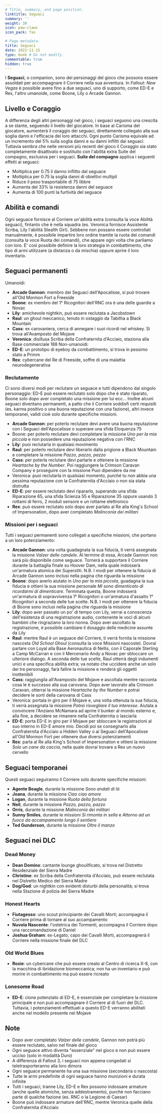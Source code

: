 ```yaml
---
# Title, summary, and page position.
linktitle: Seguaci
summary: ''
weight: 30
icon: paw-claws
icon_pack: fas

# Page metadata.
title: Seguaci
date: 2022-11-15
type: book # Do not modify.
commentable: true
hidden: true
---
```


<div class="fnv">

I **Seguaci**, o companion, sono dei personaggi del gioco che possono essere assoldati per accompagnare il Corriere nella sua avventura. In *Fallout: New Vegas* è possibile avere fino a due seguaci, uno di supporto, come ED-E e Rex, l'altro umanoide, come Boone, Lily o Arcade Gannon.


## Livello e Coraggio

A differenza degli altri personaggi nel gioco, i seguaci seguono una crescita a se stante, seguendo il livello del giocatore. In base al Carisma del giocatore, aumenterà il coraggio dei seguaci, direttamente collegato alla sua soglia danni e l'efficacia dei loro attacchi. Ogni punto Carisma equivale ad un incremento del 5% sulla soglia danni e su danni inflitti dai seguaci. Tuttavia sembra che nelle versioni più recenti del gioco il Coraggio sia stato completamente disattivato e sostituito con l'abilità extra Suite del compagno, esclusiva per i seguaci.
**Suite del compagno** applica i seguenti effetti ai seguaci:
- Moltiplica per 0.75 il danno inflitto dal seguace
- Moltiplica per 0.75 la soglia danni di obiettivi multipli
- Riduce il peso trasportabile di 75 libbre
- Aumenta del 33% la resistenza danni del seguace
- Aumenta di 100 punti la furtività del seguace

## Abilità e comandi

Ogni seguace fornisce al Corriere un'abilità extra (consulta la voce Abilità seguaci), fintanto che è nella squadra (es. Veronica fornisce Assistente Scriba, Lily l'abilità Stealth Girl).
Sebbene non possano essere controllati manualmente, è possibile impartire loro ordine tramite la ruota dei comandi (consulta la voce Ruota dei comandi), che appare ogni volta che parliamo con loro. E' così possibile definire la loro strategia in combattimento, che tipo di armi utilizzare (a distanza o da mischia) oppure aprire il loro inventario.

## Seguaci permanenti

Umanoidi:
- **Arcade Gannon**: membro dei Seguaci dell'Apocalisse, si può trovare all'Old Mormon Fort a Freeside
- **Boone**: ex membro del 1° Ricognitori dell'RNC ora è una delle guardie a Novac
- **Lily**: amichevole nightkin, può essere reclutata a Jacobstown
- **Raul**: un ghoul meccanico, tenuto in ostaggio da Tabitha a Black Mountain
- **Cass**: ex carovaniera, cerca di annegare i suoi ricordi nel whiskey. Si trova all'Avamposto del Mojave
- **Veronica**: disillusa Scriba della Confraternita d'Acciaio, staziona alla Base commerciale 188
Non-umanoidi:
- **ED-E**: un prototipo di eyeboy da combattimento, si trova in pessimo stato a Primm
- **Rex**: cybercane del Re di Freeside, soffre di una malattia neurodegenerativa


### Reclutamento

Ci sono diversi modi per reclutare un seguace e tutti dipendono dal singolo personaggio: ED-E può essere reclutato solo dopo che è stato riparato, Boone solo dopo aver completato una missione per lui ecc... Inoltre alcuni seguaci diventano permanenti, a patto che il Corriere soddisfi certi requisiti (es. karma positivo o una buona reputazione con una fazione), altri invece temporanei, validi cioè solo durante specifiche missioni. 
- **Arcade Gannon**: per poterlo reclutare devi avere una buona reputazione con i Seguaci dell'Apocalisse o superare una sfida Eloquenza 75
- Boone: per poterlo reclutare devi completare la missione *Uno per la mia piccola* e non possedere una reputazione negativa con l'RNC
- **Lily**: puoi reclutarla in qualsiasi movimento
- **Raul**: per poterlo reclutare devi liberarlo dalla prigione a Black Mountain e completare la missione *Pazzo, pazzo, pazzo*
- **Cass**: per poterla reclutare devi parlarle e ottenere la missione *Heartache by the Number*. Poi raggiungere la Crimson Caravan Company e proseguire con la missione Puoi dipendere da me
- Veronica: puoi reclutarla in qualsiasi momento, purché tu non abbia una pessima reputazione con la Confraternita d'Acciaio o non sia stata distrutta
- **ED-E**: per essere reclutato devi ripararlo, superando una sfida Riparazione 65, una sfida Scienza 55 e Riparazione 35 oppure usando 3 rottami di ferro, 2 moduli sensore e un rottame elettronico
- **Rex**: può essere reclutato solo dopo aver parlato al Re alla King's School of Impersonation, dopo aver completato *Malinconia dei militari*

### Missioni per i seguaci

Tutti i seguaci permanenti sono collegati a specifiche missioni, che portano a un loro potenziamento:
- **Arcade Gannon**: una volta guadagnata la sua fiducia, ti verrà assegnata la missione *Valzer delle candele*. Al termine di essa, Arcade Gannon non sarà più disponibile come seguace. Tornerà a supportare il Corriere durante la battaglia finale su Hoover Dam, nella quale indosserà un'armatura atomica dei Superstiti. N.B. I modi per ottenere la fiducia di Arcade Gannon sono inclusi nella pagina che riguarda la missione
- **Boone**: dopo averlo aiutato in *Uno per la mia piccola*, guadagna la sua fiducia e ottieni la sua missione personale *Mi sono dimenticato di ricordarmi di dimenticare*. Terminata questa, Boone indosserà un'armatura di sopravvivenza 1° Ricognitori o un'armatura d'assalto 1° Ricognitori a seconda delle tue scelte. N.B. I modi per ottenere la fiducia di Boone sono inclusi nella pagina che riguarda la missione
- **Lily**: dopo aver passato un po' di tempo con Lily, verrai a conoscenza dell'esistenza di una registrazione audio, contenente le voci di alcuni bambini che ringraziano la loro nonna. Dopo aver ascoltato la registrazione, è possibile cambiare il dosaggio delle medicine assunte da Lily
- **Raul**: mentre Raul è un seguace del Corriere, ti verrà fornita la missione nascosta *Old School Ghoul* (consulta la voce Missioni nascoste). Dovrai parlare con Loyal alla Base Aeronautica di Nellis, con il Caporale Sterling a Camp McCarran e con il Mercenario Andy a Novac per sbloccare un ulteriore dialogo. A seconda delle tue scelte, Raul otterrà degli indumenti unici e una specifica abilità extra; va notato che uccidere anche un solo dei tre personaggi, farà fallire la missione e renderà gli oggetti inottenibili
- **Cass**: raggiungila all'Avamposto del Mojave e ascoltala mentre racconta cosa le è successo alla sua carovana. Dopo aver lavorato alla Crimson Caravan, otterrai la missione *Heartache by the Number* e potrai decidere le sorti della carovana di Cass 
- Veronica: portala in giro per il Mojave e, una volta ottenuta la sua fiducia, ti verrà assegnata la missione *Potrei risvegliare il tuo interesse*. Aiutala a convincere l'Anziano McNamara ad aprire il bunker al mondo esterno e, alla fine, a decidere se rimanere nella Confraternita o lasciarla
- **ED-E**: porta ED-E in giro per il Mojave per sbloccare le registrazioni al suo interno in ED-E amore mio. Decidi poi se consegnarlo alla Confraternita d'Acciaio a Hidden Valley o ai Seguaci dell'Apocalisse all'Old Mormon Fort per ottenere due diversi potenziamenti
- **Rex**: parla al Re alla King's School of Impersonation e ottieni la missione *Solo un cane da caccia*, nella quale dovrai trovare a Rex un nuovo cervello

## Seguaci temporanei

Questi seguaci seguiranno il Corriere solo durante specifiche missioni:

- **Agente Beagle**, durante la missione *Sono andati di là*
- **Joana**, durante la missione *Ciao ciao amore*
- **Logan**, durante la missione *Ruota della fortuna*
- **Neil**, durante la missione *Pazzo, pazzo, pazzo*
- **Orris**, durante la missione *Malinconia dei militari*
- **Sunny Smiles**, durante le missioni *Si rimonta in sella* e *Attorno ad un fuoco da accampamento lungo il sentiero*
- **Ted Gunderson**, durante la missione *Oltre il manzo*

## Seguaci nei DLC

### Dead Money

- **Dean Domino**: cantante lounge ghoulificato, si trova nel Distretto Residenziale del Sierra Madre
- **Christine**: ex Scriba della Confraternita d'Acciaio, può essere reclutata nel Distretto Medico del Sierra Madre
- **Dog/God**: un nightkin con evidenti disturbi della personalità; si trova nella Stazione di polizia del Sierra Madre

### Honest Hearts

- **Fiutagesso**: uno scout principiante dei Cavalli Morti; accompagna il Corriere prima di tornare al suo accampamento
- **Nuvola Nascente**: l'ostetrica dei Tormenti, accompagna il Corriere dopo una raccomandazione di Daniel
- **Joshua Graham**: ex-Legato, capo dei Cavalli Morti, accompagnerà il Corriere nella missione finale del DLC

### Old World Blues

- **Roxie**: un cybercane che può essere creato al Centro di ricerca X-8, con la macchina di ibridazione biomeccanica; non ha un inventario e può morire in combattimento ma può essere ricreato

### Lonesome Road

- **ED-E**: clone potenziato di ED-E, è essenziale per completare la missione principale e non può accompagnare il Corriere al di fuori del DLC. Tuttavia, i potenziamenti effettuati a questo ED-E verranno abilitati anche nel modello presente nel Mojave

## Note

- Dopo aver completato *Valzer delle candele*, Gannon non potrà più essere reclutato, salvo nel finale del gioco
- Ogni seguace attivo diventa "essenziale" nel gioco e non può essere ucciso (solo in modalità Duro)
- A differenza di Fallout 3, i seguaci non appena congedati si teletrasporteranno alla loro dimora
- Ogni seguace permanente ha una sua missione (secondaria o nascosta)
- Tutte le armi predefinite di ogni seguace hanno munizioni e durata infinite
- Tutti i seguaci, tranne Lily, ED-E e Rex possono indossare armature (anche quelle atomiche, senza addestramento), purchè non facciano parte di qualche fazione (es. RNC o la Legione di Caesar)
- Boone può indossare armature dell'RNC, mentre Veronica quelle della Confraternita d'Acciaio


</div>

